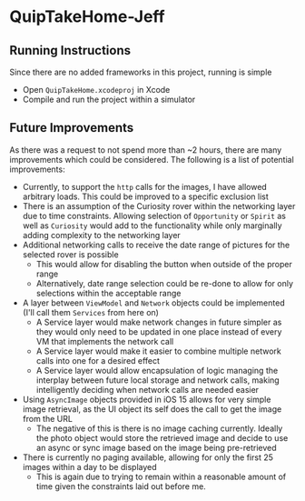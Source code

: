 # QuipTakeHome-Jeff

## Running Instructions

Since there are no added frameworks in this project, running is simple
- Open `QuipTakeHome.xcodeproj` in Xcode
- Compile and run the project within a simulator

## Future Improvements

As there was a request to not spend more than ~2 hours, there are many improvements which could be considered. The following is a list of potential improvements:
- Currently, to support the `http` calls for the images, I have allowed arbitrary loads. This could be improved to a specific exclusion list
- There is an assumption of the Curiosity rover within the networking layer due to time constraints. Allowing selection of `Opportunity` or `Spirit` as well as `Curiosity` would add to the functionality while only marginally adding complexity to the networking layer
- Additional networking calls to receive the date range of pictures for the selected rover is possible
  - This would allow for disabling the button when outside of the proper range
  - Alternatively, date range selection could be re-done to allow for only selections within the acceptable range
- A layer between `ViewModel` and `Network` objects could be implemented (I'll call them `Services` from here on)
  - A Service layer would make network changes in future simpler as they would only need to be updated in one place instead of every VM that implements the network call
  - A Service layer would make it easier to combine multiple network calls into one for a desired effect
  - A Service layer would allow encapsulation of logic managing the interplay between future local storage and network calls, making intelligently deciding when network calls are needed easier
- Using `AsyncImage` objects provided in iOS 15 allows for very simple image retrieval, as the UI object its self does the call to get the image from the URL
  - The negative of this is there is no image caching currently. Ideally the photo object would store the retrieved image and decide to use an async or sync image based on the image being pre-retrieved
- There is currently no paging available, allowing for only the first 25 images within a day to be displayed
  - This is again due to trying to remain within a reasonable amount of time given the constraints laid out before me.
